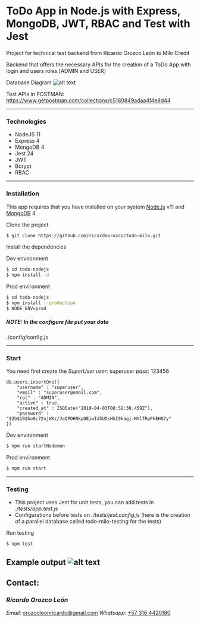 # ToDo App in Node.js with Express, MongoDB, JWT, RBAC and Test with Jest

Project for technical test backend from Ricardo Orozco León to Milo Credit

Backend that offers the necessary APIs for the creation of a ToDo App with login and users roles [ADMIN and USER]

Database Diagram
![alt text](https://i.imgur.com/T8ItBPp.jpg)

Test APIs in POSTMAN:
https://www.getpostman.com/collections/c5180849adaa4f4e8d44

---
### Technologies

 - NodeJS 11
 - Express 4
 - MongoDB 4
 - Jest 24
 - JWT
 - Bcrypt
 - RBAC

---
### Installation

This app requires that you have installed on your system [Node.js](https://nodejs.org/) v11 and [MongoDB](https://www.mongodb.com/) 4

Clone the project
```sh
$ git clone https://github.com/ricardoorozco/todo-milo.git
```

Install the dependencies

Dev environment
```sh
$ cd todo-nodejs
$ npm install -d
```

Prod environment
```sh
$ cd todo-nodejs
$ npm install --production
$ NODE_ENV=prod
```

##### NOTE: In the configure file put your data
./config/config.js


---
### Start

You need first create the *SuperUser*
*user*: superuser
*pass*: 123456
```
db.users.insertOne({
    "username" : "superuser",
    "email" : "superuser@email.com",
    "rol" : "ADMIN",
    "active" : true,
    "created_at" : ISODate("2019-04-03T08:52:38.459Z"),
    "password" : "$2b$10$bo9c72njWKz/JoQPDHNkpOEiwId5UDsHhI9kagj.MXlTRpPkEH07y"
})
```

Dev environment
```sh
$ npm run startNodemon
```

Prod environment
```sh
$ npm run start
```

---
### Testing

 - This project uses Jest for unit tests, you can add tests in *./tests/app.test.js*
 - Configurations before tests on *./tests/jest.config.js* (here is the creation of a parallel database called todo-milo-testing for the tests)

 Run testing
 ```sh
$ npm test
```

Example output
![alt text](https://i.imgur.com/a2zm1i4.jpg)
---
## Contact:
### *Ricardo Orozco León*
*Email:* orozcoleonricardo@gmail.com
*Whatsapp:* [+57 316 4420180](https://api.whatsapp.com/send?phone=573164420180)